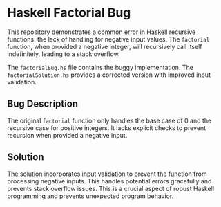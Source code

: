 # Haskell Factorial Bug

This repository demonstrates a common error in Haskell recursive functions: the lack of handling for negative input values. The `factorial` function, when provided a negative integer, will recursively call itself indefinitely, leading to a stack overflow.

The `factorialBug.hs` file contains the buggy implementation. The `factorialSolution.hs` provides a corrected version with improved input validation.

## Bug Description

The original `factorial` function only handles the base case of 0 and the recursive case for positive integers. It lacks explicit checks to prevent recursion when provided a negative input.

## Solution

The solution incorporates input validation to prevent the function from processing negative inputs. This handles potential errors gracefully and prevents stack overflow issues.  This is a crucial aspect of robust Haskell programming and prevents unexpected program behavior.